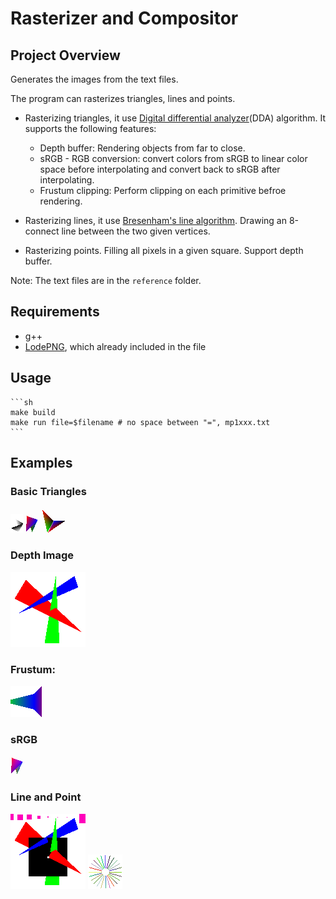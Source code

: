 # Rasterizer and Compositor

## Project Overview
Generates the images from the text files. 

The program can rasterizes triangles, lines and points.

- Rasterizing triangles, it use [Digital differential analyzer](https://en.wikipedia.org/wiki/Digital_differential_analyzer_(graphics_algorithm))(DDA) algorithm. It supports the following features:
    - Depth buffer: Rendering objects from far to close.
    - sRGB - RGB conversion: convert colors from sRGB to linear color space before interpolating and convert back to sRGB after interpolating.
    - Frustum clipping: Perform clipping on each primitive befroe rendering.
    
 - Rasterizing lines, it use [Bresenham's line algorithm](https://en.wikipedia.org/wiki/Bresenham%27s_line_algorithm). Drawing an 8-connect line between the two given vertices.

 - Rasterizing points. Filling all pixels in a given square. Support depth buffer.

Note: The text files are in the `reference` folder.

## Requirements
- g++
- [LodePNG](https://lodev.org/lodepng/), which already included in the file

## Usage
    ```sh
    make build
    make run file=$filename # no space between "=", mp1xxx.txt
    ```

## Examples

### Basic Triangles

![indexing](./generated/indexing.png) ![tri1](./generated/tri1.png) ![tri2](./generated/tri2.png)

### Depth Image

![depth](./generated/depth.png)

### Frustum:

![frustum](./generated/frustum.png)

### sRGB

![srgb](./generated/srgb.png)

### Line and Point

![point](./generated/point.png) ![point](./generated/line.png)

